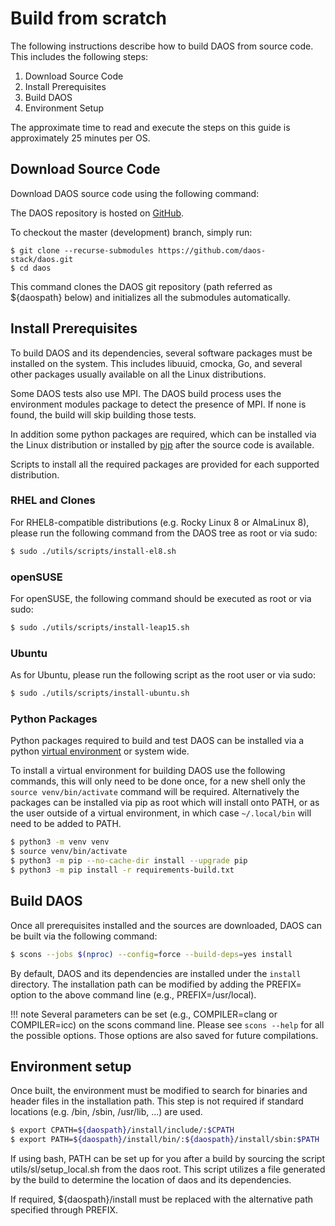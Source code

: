 # Build from scratch

The following instructions describe how to build DAOS from source code. This
includes the following steps:

1. Download Source Code
2. Install Prerequisites
3. Build DAOS
4. Environment Setup

The approximate time to read and execute the steps on this guide is approximately 25 minutes per OS.

## Download Source Code

Download DAOS source code using the following command:

The DAOS repository is hosted on [GitHub](https://github.com/daos-stack/daos).

To checkout the master (development) branch, simply run:

```
$ git clone --recurse-submodules https://github.com/daos-stack/daos.git
$ cd daos
```

This command clones the DAOS git repository (path referred as ${daospath}
below) and initializes all the submodules automatically.

## Install Prerequisites

To build DAOS and its dependencies, several software packages must be installed
on the system. This includes libuuid, cmocka, Go, and several other packages
usually available on all the Linux distributions.

Some DAOS tests also use MPI. The DAOS build process uses the environment modules
package to detect the presence of MPI. If none is found, the build will skip
building those tests.

In addition some python packages are required, which can be installed via the
Linux distribution or installed by [pip](https://pip.pypa.io/en/stable/) after
the source code is available.

Scripts to install all the required packages are provided for each supported
distribution.

### RHEL and Clones

For RHEL8-compatible distributions (e.g. Rocky Linux 8 or AlmaLinux 8), please
run the following command from the DAOS tree as root or via sudo:

```bash
$ sudo ./utils/scripts/install-el8.sh
```

### openSUSE

For openSUSE, the following command should be executed as root or via sudo:

```bash
$ sudo ./utils/scripts/install-leap15.sh
```

### Ubuntu

As for Ubuntu, please run the following script as the root user or via sudo:

```bash
$ sudo ./utils/scripts/install-ubuntu.sh
```

### Python Packages

Python packages required to build and test DAOS can be installed via a python
[virtual environment](https://packaging.python.org/en/latest/guides/installing-using-pip-and-virtual-environments/)
or system wide.

To install a virtual environment for building DAOS use the following commands, this will only need
to be done once, for a new shell only the `source venv/bin/activate` command will be required.
Alternatively the packages can be installed via pip as root which will install onto PATH, or as
the user outside of a virtual environment, in which case `~/.local/bin` will need to be added to
PATH.

 ```bash
 $ python3 -m venv venv
 $ source venv/bin/activate
 $ python3 -m pip --no-cache-dir install --upgrade pip
 $ python3 -m pip install -r requirements-build.txt
 ```

## Build DAOS

Once all prerequisites installed and the sources are downloaded,
DAOS can be built via the following command:

```bash
$ scons --jobs $(nproc) --config=force --build-deps=yes install
```

By default, DAOS and its dependencies are installed under the `install`
directory.
The installation path can be modified by adding the PREFIX= option to the above
command line (e.g., PREFIX=/usr/local).

!!! note
    Several parameters can be set (e.g., COMPILER=clang or COMPILER=icc) on the
    scons command line. Please see `scons --help` for all the possible options.
    Those options are also saved for future compilations.

## Environment setup

Once built, the environment must be modified to search for binaries and header
files in the installation path. This step is not required if standard locations
(e.g. /bin, /sbin, /usr/lib, ...) are used.

```bash
$ export CPATH=${daospath}/install/include/:$CPATH
$ export PATH=${daospath}/install/bin/:${daospath}/install/sbin:$PATH
```

If using bash, PATH can be set up for you after a build by sourcing the script
utils/sl/setup\_local.sh from the daos root. This script utilizes a file
generated by the build to determine the location of daos and its dependencies.

If required, ${daospath}/install must be replaced with the alternative path
specified through PREFIX.
